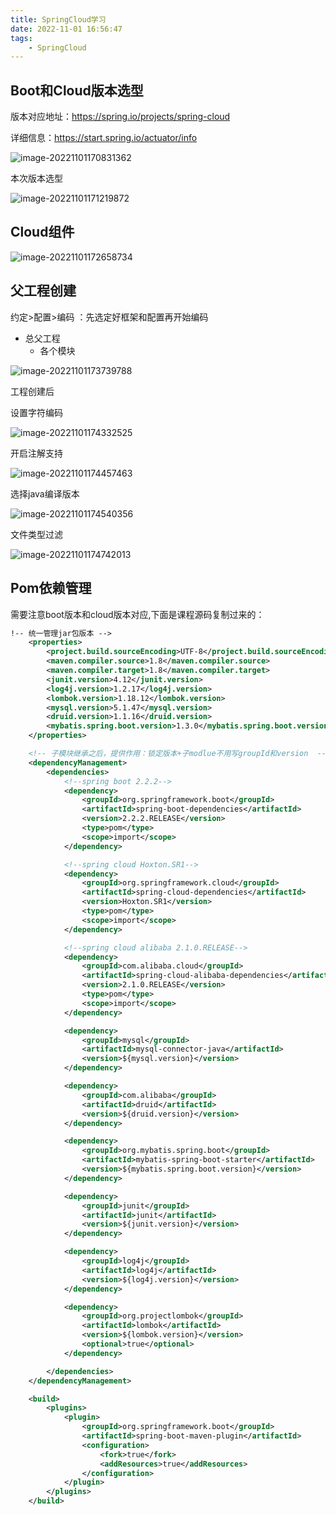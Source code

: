 ```yaml
---
title: SpringCloud学习
date: 2022-11-01 16:56:47
tags:
    - SpringCloud
---
```




## Boot和Cloud版本选型

版本对应地址：https://spring.io/projects/spring-cloud

详细信息：https://start.spring.io/actuator/info

![image-20221101170831362](https://biji-1307941976.cos.ap-guangzhou.myqcloud.com/image-20221101170831362.png)

本次版本选型

![image-20221101171219872](https://biji-1307941976.cos.ap-guangzhou.myqcloud.com/image-20221101171219872.png)

## Cloud组件

![image-20221101172658734](https://biji-1307941976.cos.ap-guangzhou.myqcloud.com/image-20221101172658734.png)

## 父工程创建

 约定>配置>编码   ：先选定好框架和配置再开始编码

- 总父工程
  - 各个模块

![image-20221101173739788](https://biji-1307941976.cos.ap-guangzhou.myqcloud.com/image-20221101173739788.png)

工程创建后

设置字符编码

![image-20221101174332525](https://biji-1307941976.cos.ap-guangzhou.myqcloud.com/image-20221101174332525.png)

开启注解支持

![image-20221101174457463](https://biji-1307941976.cos.ap-guangzhou.myqcloud.com/image-20221101174457463.png)

选择java编译版本

![image-20221101174540356](https://biji-1307941976.cos.ap-guangzhou.myqcloud.com/image-20221101174540356.png)

文件类型过滤

![image-20221101174742013](https://biji-1307941976.cos.ap-guangzhou.myqcloud.com/image-20221101174742013.png)

## Pom依赖管理

需要注意boot版本和cloud版本对应,下面是课程源码复制过来的：

```xml
!-- 统一管理jar包版本 -->
    <properties>
        <project.build.sourceEncoding>UTF-8</project.build.sourceEncoding>
        <maven.compiler.source>1.8</maven.compiler.source>
        <maven.compiler.target>1.8</maven.compiler.target>
        <junit.version>4.12</junit.version>
        <log4j.version>1.2.17</log4j.version>
        <lombok.version>1.18.12</lombok.version>
        <mysql.version>5.1.47</mysql.version>
        <druid.version>1.1.16</druid.version>
        <mybatis.spring.boot.version>1.3.0</mybatis.spring.boot.version>
    </properties>

    <!-- 子模块继承之后，提供作用：锁定版本+子modlue不用写groupId和version  -->
    <dependencyManagement>
        <dependencies>
            <!--spring boot 2.2.2-->
            <dependency>
                <groupId>org.springframework.boot</groupId>
                <artifactId>spring-boot-dependencies</artifactId>
                <version>2.2.2.RELEASE</version>
                <type>pom</type>
                <scope>import</scope>
            </dependency>

            <!--spring cloud Hoxton.SR1-->
            <dependency>
                <groupId>org.springframework.cloud</groupId>
                <artifactId>spring-cloud-dependencies</artifactId>
                <version>Hoxton.SR1</version>
                <type>pom</type>
                <scope>import</scope>
            </dependency>

            <!--spring cloud alibaba 2.1.0.RELEASE-->
            <dependency>
                <groupId>com.alibaba.cloud</groupId>
                <artifactId>spring-cloud-alibaba-dependencies</artifactId>
                <version>2.1.0.RELEASE</version>
                <type>pom</type>
                <scope>import</scope>
            </dependency>

            <dependency>
                <groupId>mysql</groupId>
                <artifactId>mysql-connector-java</artifactId>
                <version>${mysql.version}</version>
            </dependency>

            <dependency>
                <groupId>com.alibaba</groupId>
                <artifactId>druid</artifactId>
                <version>${druid.version}</version>
            </dependency>

            <dependency>
                <groupId>org.mybatis.spring.boot</groupId>
                <artifactId>mybatis-spring-boot-starter</artifactId>
                <version>${mybatis.spring.boot.version}</version>
            </dependency>

            <dependency>
                <groupId>junit</groupId>
                <artifactId>junit</artifactId>
                <version>${junit.version}</version>
            </dependency>

            <dependency>
                <groupId>log4j</groupId>
                <artifactId>log4j</artifactId>
                <version>${log4j.version}</version>
            </dependency>

            <dependency>
                <groupId>org.projectlombok</groupId>
                <artifactId>lombok</artifactId>
                <version>${lombok.version}</version>
                <optional>true</optional>
            </dependency>

        </dependencies>
    </dependencyManagement>

    <build>
        <plugins>
            <plugin>
                <groupId>org.springframework.boot</groupId>
                <artifactId>spring-boot-maven-plugin</artifactId>
                <configuration>
                    <fork>true</fork>
                    <addResources>true</addResources>
                </configuration>
            </plugin>
        </plugins>
    </build>
```

